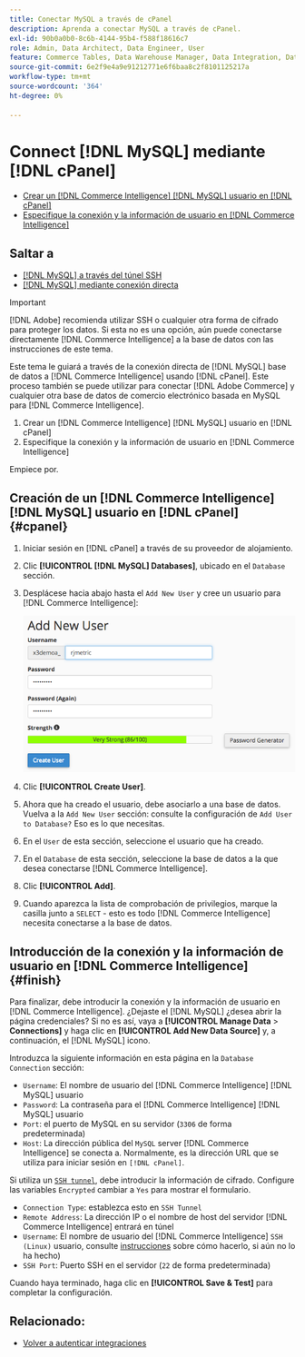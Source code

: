 ```yaml
---
title: Conectar MySQL a través de cPanel
description: Aprenda a conectar MySQL a través de cPanel.
exl-id: 90b0a0b0-8c6b-4144-95b4-f588f18616c7
role: Admin, Data Architect, Data Engineer, User
feature: Commerce Tables, Data Warehouse Manager, Data Integration, Data Import/Export, SQL Report Builder
source-git-commit: 6e2f9e4a9e91212771e6f6baa8c2f8101125217a
workflow-type: tm+mt
source-wordcount: '364'
ht-degree: 0%

---
```


# Connect [!DNL MySQL] mediante [!DNL cPanel]

* [Crear un [!DNL Commerce Intelligence] [!DNL MySQL] usuario en [!DNL cPanel]](#cpanel)
* [Especifique la conexión y la información de usuario en [!DNL Commerce Intelligence]](#finish)

## Saltar a

* [[!DNL MySQL] a través del túnel SSH](../integrations/mysql-via-ssh-tunnel.md)
* [[!DNL MySQL] mediante conexión directa](../integrations/mysql-via-a-direct-connection.md)

>[!IMPORTANT]
>
>[!DNL Adobe] recomienda utilizar SSH o cualquier otra forma de cifrado para proteger los datos. Si esta no es una opción, aún puede conectarse directamente [!DNL Commerce Intelligence] a la base de datos con las instrucciones de este tema.

Este tema le guiará a través de la conexión directa de [!DNL MySQL] base de datos a [!DNL Commerce Intelligence] usando [!DNL cPanel]. Este proceso también se puede utilizar para conectar [!DNL Adobe Commerce] y cualquier otra base de datos de comercio electrónico basada en MySQL para [!DNL Commerce Intelligence].

1. Crear un [!DNL Commerce Intelligence] [!DNL MySQL] usuario en [!DNL cPanel]
1. Especifique la conexión y la información de usuario en [!DNL Commerce Intelligence]

Empiece por.

## Creación de un [!DNL Commerce Intelligence] [!DNL MySQL] usuario en [!DNL cPanel] {#cpanel}

1. Iniciar sesión en [!DNL cPanel] a través de su proveedor de alojamiento.
1. Clic **[!UICONTROL [!DNL MySQL] Databases]**, ubicado en el `Database` sección.
1. Desplácese hacia abajo hasta el `Add New User` y cree un usuario para [!DNL Commerce Intelligence]:

   ![](../../../assets/create-mbi-mysql-user-cpanel.png)

1. Clic **[!UICONTROL Create User]**.
1. Ahora que ha creado el usuario, debe asociarlo a una base de datos. Vuelva a la `Add New User` sección: consulte la configuración de `Add User to Database?` Eso es lo que necesitas.
1. En el `User` de esta sección, seleccione el usuario que ha creado.
1. En el `Database` de esta sección, seleccione la base de datos a la que desea conectarse [!DNL Commerce Intelligence].
1. Clic **[!UICONTROL Add]**.
1. Cuando aparezca la lista de comprobación de privilegios, marque la casilla junto a `SELECT` - esto es todo [!DNL Commerce Intelligence] necesita conectarse a la base de datos.

## Introducción de la conexión y la información de usuario en [!DNL Commerce Intelligence] {#finish}

Para finalizar, debe introducir la conexión y la información de usuario en [!DNL Commerce Intelligence]. ¿Dejaste el [!DNL MySQL] ¿desea abrir la página credenciales? Si no es así, vaya a **[!UICONTROL Manage Data** > **Connections]** y haga clic en **[!UICONTROL Add New Data Source]** y, a continuación, el [!DNL MySQL] icono.

Introduzca la siguiente información en esta página en la `Database Connection` sección:

* `Username`: El nombre de usuario del [!DNL Commerce Intelligence] [!DNL MySQL] usuario
* `Password`: La contraseña para el [!DNL Commerce Intelligence] [!DNL MySQL] usuario
* `Port`: el puerto de MySQL en su servidor (`3306` de forma predeterminada)
* `Host`: La dirección pública del `MySQL` server [!DNL Commerce Intelligence] se conecta a. Normalmente, es la dirección URL que se utiliza para iniciar sesión en `[!DNL cPanel]`.

Si utiliza un [`SSH tunnel`](../integrations/mysql-via-ssh-tunnel.md), debe introducir la información de cifrado. Configure las variables `Encrypted` cambiar a `Yes` para mostrar el formulario.

* `Connection Type`: establezca esto en `SSH Tunnel`
* `Remote Address`: La dirección IP o el nombre de host del servidor [!DNL Commerce Intelligence] entrará en túnel
* `Username`: El nombre de usuario del [!DNL Commerce Intelligence] `SSH (Linux)` usuario, consulte [instrucciones](../../../data-analyst/importing-data/integrations/mysql-via-ssh-tunnel.md) sobre cómo hacerlo, si aún no lo ha hecho)
* `SSH Port`: Puerto SSH en el servidor (`22` de forma predeterminada)

Cuando haya terminado, haga clic en **[!UICONTROL Save & Test]** para completar la configuración.

## Relacionado:

* [Volver a autenticar integraciones](https://experienceleague.adobe.com/docs/commerce-knowledge-base/kb/how-to/mbi-reauthenticating-integrations.html)
